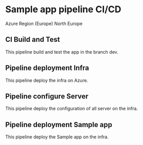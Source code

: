 # Sample app pipeline CI/CD

Azure Region (Europe) North Europe

## CI Build and Test

This pipeline build and test the app in the branch dev.

## Pipeline deployment Infra

This pipeline deploy the infra on Azure.

## Pipeline configure Server

This pipeline deploy the configuration of all server on the infra.

## Pipeline deployment Sample app

This pipeline deploy the Sample app on the infra.